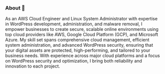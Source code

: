 ### About 👋

As an AWS Cloud Engineer and Linux System Administrator with expertise in WordPress development, administration, and malware removal, I empower businesses to create secure, scalable online environments using top cloud providers like AWS, Google Cloud Platform (GCP), and Microsoft Azure. My skill set spans comprehensive cloud management, efficient system administration, and advanced WordPress security, ensuring that your digital assets are protected, high-performing, and tailored to your business needs. With experience across major cloud platforms and a focus on WordPress security and optimization, I bring both reliability and innovation to each project.


